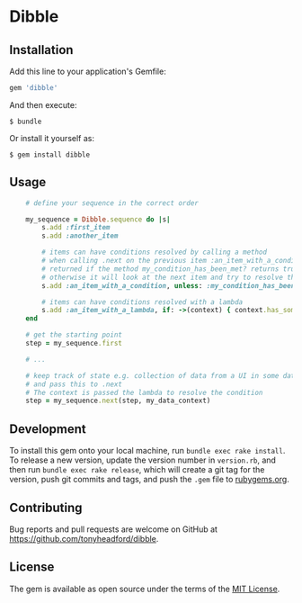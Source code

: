 # Dibble

## Installation

Add this line to your application's Gemfile:

```ruby
gem 'dibble'
```

And then execute:

    $ bundle

Or install it yourself as:

    $ gem install dibble

## Usage

```ruby
    # define your sequence in the correct order

    my_sequence = Dibble.sequence do |s|
        s.add :first_item
        s.add :another_item

        # items can have conditions resolved by calling a method
        # when calling .next on the previous item :an_item_with_a_condition will only be
        # returned if the method my_condition_has_been_met? returns true
        # otherwise it will look at the next item and try to resolve that and so on
        s.add :an_item_with_a_condition, unless: :my_condition_has_been_met?

        # items can have conditions resolved with a lambda
        s.add :an_item_with_a_lambda, if: ->(context) { context.has_some_value? }
    end

    # get the starting point
    step = my_sequence.first

    # ...

    # keep track of state e.g. collection of data from a UI in some data object/class
    # and pass this to .next
    # The context is passed the lambda to resolve the condition
    step = my_sequence.next(step, my_data_context)

```

## Development

To install this gem onto your local machine, run `bundle exec rake install`. To release a new version, update the version number in `version.rb`, and then run `bundle exec rake release`, which will create a git tag for the version, push git commits and tags, and push the `.gem` file to [rubygems.org](https://rubygems.org).

## Contributing

Bug reports and pull requests are welcome on GitHub at https://github.com/tonyheadford/dibble.


## License

The gem is available as open source under the terms of the [MIT License](http://opensource.org/licenses/MIT).

